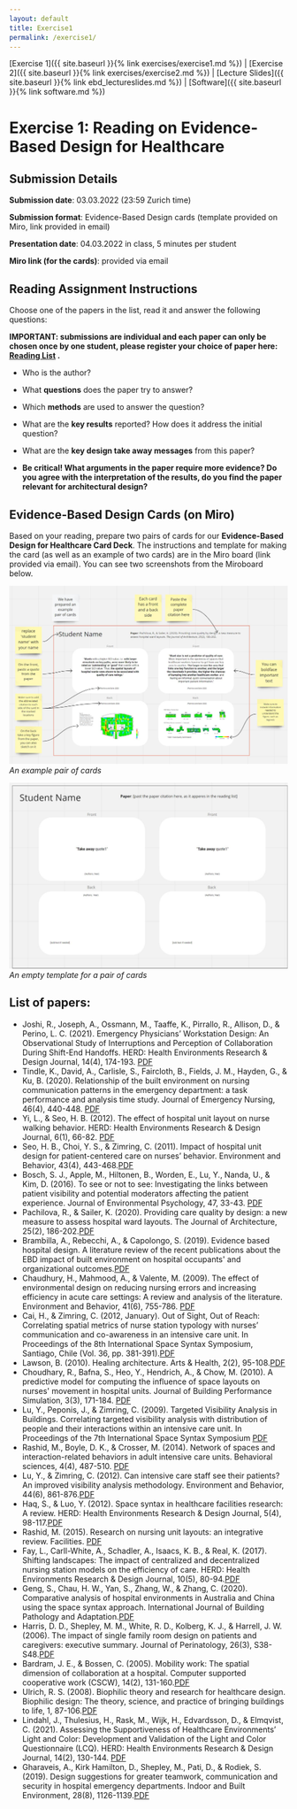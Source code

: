 ```yaml
---
layout: default
title: Exercise1
permalink: /exercise1/
---
```


[Exercise 1]({{ site.baseurl }}{% link exercises/exercise1.md %}) | [Exercise 2]({{ site.baseurl }}{% link exercises/exercise2.md %}) | [Lecture Slides]({{ site.baseurl }}{% link ebd_lectureslides.md %}) | [Software]({{ site.baseurl }}{% link software.md %})

# Exercise 1: Reading on Evidence-Based Design for Healthcare  

## Submission Details 
**Submission date**: 03.03.2022 (23:59 Zurich time)

**Submission format**: Evidence-Based Design cards (template provided on Miro, link provided in email) 

**Presentation date**: 04.03.2022 in class, 5 minutes per student

**Miro link (for the cards)**: provided via email


## Reading Assignment Instructions 

Choose one of the papers in the list, read it and answer the following questions:

**IMPORTANT: submissions are individual and each paper can only be chosen once by one student, please register your choice of paper here: [Reading List](https://docs.google.com/spreadsheets/d/1rc-Cqsg77d6jgiE8nTF9AUOyNM0h71KzvZEkXmHIEQo/edit?usp=sharing) .**

  * Who is the author?

  * What **questions** does the paper try to answer? 

  * Which **methods** are used to answer the question?

  * What are the **key results** reported? How does it address the initial question?

  * What are the **key design take away messages** from this paper? 

  * **Be critical! What arguments in the paper require more evidence?  Do you agree with the interpretation of the results, do you find the paper    relevant for architectural design?** 

## Evidence-Based Design Cards (on Miro)
Based on your reading, prepare two pairs of cards for our **Evidence-Based Design for Healthcare Card Deck**. 
The instructions and template for making the card (as well as an example of two cards) are in the Miro board (link provided via email).
You can see two screenshots from the Miroboard below. 

![An example pair of cards](/assets/images/ExampleCard.jpg)
*An example pair of cards*

![An empty template for a pair of cards](/assets/images/TemplateCard.jpg)
*An empty template for a pair of cards*

## List of papers: 

* Joshi, R., Joseph, A., Ossmann, M., Taaffe, K., Pirrallo, R., Allison, D., & Perino, L. C. (2021). Emergency Physicians’ Workstation Design: An Observational Study of Interruptions and Perception of Collaboration During Shift-End Handoffs. HERD: Health Environments Research & Design Journal, 14(4), 174-193. [PDF](https://polybox.ethz.ch/index.php/s/w3M7zI04r3GQVKM)
* Tindle, K., David, A., Carlisle, S., Faircloth, B., Fields, J. M., Hayden, G., & Ku, B. (2020). Relationship of the built environment on nursing communication patterns in the emergency department: a task performance and analysis time study. Journal of Emergency Nursing, 46(4), 440-448.
[PDF]([PDF](https://polybox.ethz.ch/index.php/s/w3M7zI04r3GQVKM))
* Yi, L., & Seo, H. B. (2012). The effect of hospital unit layout on nurse walking behavior. HERD: Health Environments Research & Design Journal, 6(1), 66-82. [PDF](https://polybox.ethz.ch/index.php/s/9AUBzLIGR2Yd6V0)
* Seo, H. B., Choi, Y. S., & Zimring, C. (2011). Impact of hospital unit design for patient-centered care on nurses’ behavior. Environment and Behavior, 43(4), 443-468.[PDF](https://polybox.ethz.ch/index.php/s/dObPtSGV57LwEgn)
* Bosch, S. J., Apple, M., Hiltonen, B., Worden, E., Lu, Y., Nanda, U., & Kim, D. (2016). To see or not to see: Investigating the links between patient visibility and potential moderators affecting the patient experience. Journal of Environmental Psychology, 47, 33-43. [PDF](https://polybox.ethz.ch/index.php/s/eClwKt7Zv2esnz4)
* Pachilova, R., & Sailer, K. (2020). Providing care quality by design: a new measure to assess hospital ward layouts. The Journal of Architecture, 25(2), 186-202.[PDF](https://polybox.ethz.ch/index.php/s/cyQj7vlPZCopdU6)
* Brambilla, A., Rebecchi, A., & Capolongo, S. (2019). Evidence based hospital design. A literature review of the recent publications about the EBD impact of built environment on hospital occupants' and organizational outcomes.[PDF](https://polybox.ethz.ch/index.php/s/oo5JOpfKgXgpqcL)
* Chaudhury, H., Mahmood, A., & Valente, M. (2009). The effect of environmental design on reducing nursing errors and increasing efficiency in acute care settings: A review and analysis of the literature. Environment and Behavior, 41(6), 755-786. 
[PDF](https://polybox.ethz.ch/index.php/s/Sf264jobIxny5s1)
* Cai, H., & Zimring, C. (2012, January). Out of Sight, Out of Reach: Correlating spatial metrics of nurse station typology with nurses’ communication and co-awareness in an intensive care unit. In Proceedings of the 8th International Space Syntax Symposium, Santiago, Chile (Vol. 36, pp. 381-391).[PDF](https://polybox.ethz.ch/index.php/s/tK6MbFLk9W0vud4)
* Lawson, B. (2010). Healing architecture. Arts & Health, 2(2), 95-108.[PDF](https://polybox.ethz.ch/index.php/s/Wx4sbefHZE5IgHL)
* Choudhary, R., Bafna, S., Heo, Y., Hendrich, A., & Chow, M. (2010). A predictive model for computing the influence of space layouts on nurses' movement in hospital units. Journal of Building Performance Simulation, 3(3), 171-184. [PDF](https://polybox.ethz.ch/index.php/s/UkVV2VIVppWmuKW)
* Lu, Y., Peponis, J., & Zimring, C. (2009). Targeted Visibility Analysis in Buildings. Correlating targeted visibility analysis with distribution of people and their interactions within an intensive care unit. In Proceedings of the 7th International Space Syntax Symposium [PDF](https://polybox.ethz.ch/index.php/s/qVWs9D0AMGqvubt)
* Rashid, M., Boyle, D. K., & Crosser, M. (2014). Network of spaces and interaction-related behaviors in adult intensive care units. Behavioral sciences, 4(4), 487-510. [PDF](https://polybox.ethz.ch/index.php/s/dfrO8Jg0KothW1M)
* Lu, Y., & Zimring, C. (2012). Can intensive care staff see their patients? An improved visibility analysis methodology. Environment and Behavior, 44(6), 861-876.[PDF](https://polybox.ethz.ch/index.php/s/u79LxASwFeXEV8c)
* Haq, S., & Luo, Y. (2012). Space syntax in healthcare facilities research: A review. HERD: Health Environments Research & Design Journal, 5(4), 98-117.[PDF](https://polybox.ethz.ch/index.php/s/wvGnkFrSzVlGniN)
* Rashid, M. (2015). Research on nursing unit layouts: an integrative review. Facilities. [PDF](https://polybox.ethz.ch/index.php/s/ak0ko2b8SdIpQAm)
* Fay, L., Carll-White, A., Schadler, A., Isaacs, K. B., & Real, K. (2017). Shifting landscapes: The impact of centralized and decentralized nursing station models on the efficiency of care. HERD: Health Environments Research & Design Journal, 10(5), 80-94.[PDF](https://polybox.ethz.ch/index.php/s/O7fVUC2cHBA323j)
* Geng, S., Chau, H. W., Yan, S., Zhang, W., & Zhang, C. (2020). Comparative analysis of hospital environments in Australia and China using the space syntax approach. International Journal of Building Pathology and Adaptation.[PDF](https://polybox.ethz.ch/index.php/s/fn1I4IZPHCnpDhh)
* Harris, D. D., Shepley, M. M., White, R. D., Kolberg, K. J., & Harrell, J. W. (2006). The impact of single family room design on patients and caregivers: executive summary. Journal of Perinatology, 26(3), S38-S48.[PDF](https://polybox.ethz.ch/index.php/s/f1bgdZwZ7qYlUfD)
* Bardram, J. E., & Bossen, C. (2005). Mobility work: The spatial dimension of collaboration at a hospital. Computer supported cooperative work (CSCW), 14(2), 131-160.[PDF](https://polybox.ethz.ch/index.php/s/w5vy6bhqpfx5xJR)
* Ulrich, R. S. (2008). Biophilic theory and research for healthcare design. Biophilic design: The theory, science, and practice of bringing buildings to life, 1, 87-106.[PDF](https://polybox.ethz.ch/index.php/s/zP8IhvAZqrLp1Dy)
* Lindahl, J., Thulesius, H., Rask, M., Wijk, H., Edvardsson, D., & Elmqvist, C. (2021). Assessing the Supportiveness of Healthcare Environments’ Light and Color: Development and Validation of the Light and Color Questionnaire (LCQ). HERD: Health Environments Research & Design Journal, 14(2), 130-144. [PDF](https://polybox.ethz.ch/index.php/s/sx61nMH6xBF7spR)
* Gharaveis, A., Kirk Hamilton, D., Shepley, M., Pati, D., & Rodiek, S. (2019). Design suggestions for greater teamwork, communication and security in hospital emergency departments. Indoor and Built Environment, 28(8), 1126-1139.[PDF](https://polybox.ethz.ch/index.php/s/pDaNKydJYVuDlsZ)
